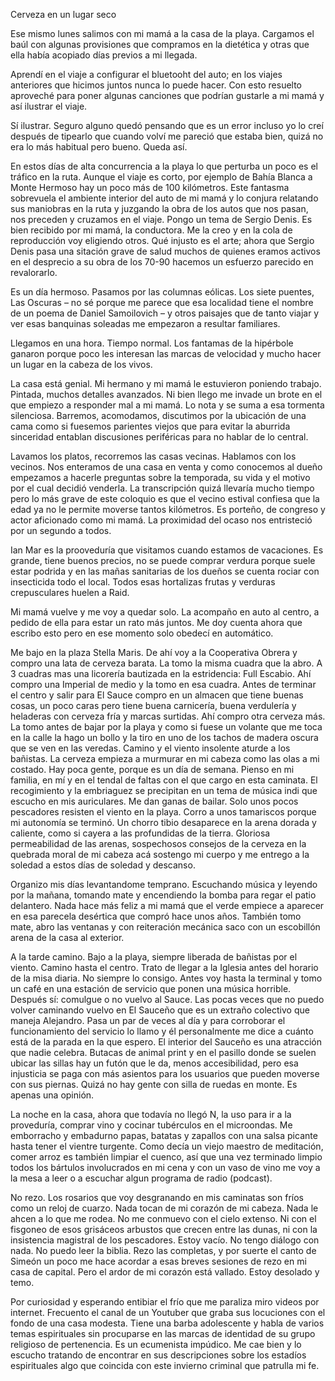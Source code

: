 Cerveza en un lugar seco

<p>
Ese mismo lunes salimos con mi mamá a la casa de la playa. Cargamos el baúl con algunas provisiones que compramos en la dietética y otras que ella había acopiado días previos a mi llegada. 
</p>

<p>
Aprendí en el viaje a configurar el bluetooht del auto; en los viajes anteriores que hicimos juntos nunca lo puede hacer. Con esto resuelto aproveché para poner algunas canciones que podrían gustarle a mi mamá y así ilustrar el viaje.
</p>

<p>
Sí ilustrar. Seguro alguno quedó pensando que es un error incluso yo lo creí después de tipearlo que cuando volví me pareció que estaba bien, quizá no era lo más habitual pero bueno. Queda así. 
</p>

<p>
En estos días de alta concurrencia a la playa lo que perturba un poco es el tráfico en la ruta. Aunque el viaje es corto, por ejemplo de Bahía Blanca a Monte Hermoso hay un poco más de 100 kilómetros. Este fantasma sobrevuela el ambiente interior del auto de mi mamá y lo conjura relatando sus maniobras en la ruta y juzgando la obra de los autos que nos pasan, nos preceden y cruzamos en el viaje. Pongo un tema de Sergio Denis. Es bien recibido por mi mamá, la conductora. Me la creo y en la cola de reproducción voy eligiendo otros. Qué injusto es el arte; ahora que Sergio Denis pasa una sitación grave de salud muchos de quienes eramos activos en el desprecio a su obra de los 70-90 hacemos un esfuerzo parecido en revalorarlo. 
</p>

<p>
Es un día hermoso. Pasamos por las columnas eólicas. Los siete puentes, Las Oscuras &#x2013; no sé porque me parece que esa localidad tiene el nombre de un poema de Daniel Samoilovich &#x2013; y otros paisajes que de tanto viajar y ver esas banquinas soleadas me empezaron a resultar familiares. 
</p>

<p>
Llegamos en una hora. Tiempo normal. Los fantamas de la hipérbole ganaron porque poco les interesan las marcas de velocidad y mucho hacer un lugar en la cabeza de los vivos. 
</p>

<p>
La casa está genial. Mi hermano y mi mamá le estuvieron poniendo trabajo. Pintada, muchos detalles avanzados. Ni bien llego me invade un brote en el que empiezo a responder mal a mi mamá. Lo nota y se suma a esa tormenta silenciosa. Barremos, acomodamos, discutimos por la ubicación de una cama como si fuesemos parientes viejos que para evitar la aburrida sinceridad entablan discusiones periféricas para no hablar de lo central. 
</p>

<p>
Lavamos los platos, recorremos las casas vecinas. Hablamos con los vecinos. Nos enteramos de una casa en venta y como conocemos al dueño empezamos a hacerle preguntas sobre la temporada, su vida y el motivo por el cual decidió venderla. La transcripción quizá llevaría mucho tiempo pero lo más grave de este coloquio es que el vecino estival confiesa que la edad ya no le permite moverse tantos kilómetros. Es porteño, de congreso y actor aficionado como mi mamá. La proximidad del ocaso nos entristeció por un segundo a todos. 
</p>

<p>
Ian Mar es la prooveduría que visitamos cuando estamos de vacaciones. Es grande, tiene buenos precios, no se puede comprar verdura porque suele estar podrida y en las mañas sanitarias de los dueños se cuenta rociar con insecticida todo el local. Todos esas hortalizas frutas y verduras crepusculares huelen a Raid. 
</p>


<p>
Mi mamá vuelve y me voy a quedar solo. La acompaño en auto al centro, a pedido de ella para estar un rato más juntos. Me doy cuenta ahora que escribo esto pero en ese momento solo obedecí en automático. 
</p>

<p>
Me bajo en la plaza Stella Maris. De ahí voy a la Cooperativa Obrera y compro una lata de cerveza barata. La tomo la misma cuadra que la abro. A 3 cuadras mas una licorería bautizada en la estridencia: Full Escabio. Ahí compro una Imperial de medio y la tomo en esa cuadra. Antes de terminar el centro y salir para El Sauce compro en un almacen que tiene buenas cosas, un poco caras pero tiene buena carnicería, buena verdulería y heladeras con cerveza fría y marcas surtidas. Ahí compro otra cerveza más. La tomo antes de bajar por la playa y como si fuese un volante que me toca en la calle la hago un bollo y la tiro en uno de los tachos de madera oscura que se ven en las veredas. Camino y el viento insolente aturde a los bañistas. La cerveza empieza a murmurar en mi cabeza como las olas a mi costado. Hay poca gente, porque es un día de semana. Pienso en mi familia, en mí y en el tendal de faltas con el que cargo en esta caminata. El recogimiento y la embriaguez se precipitan en un tema de música indi que escucho en mis auriculares. Me dan ganas de bailar. Solo unos pocos pescadores resisten el viento en la playa. Corro a unos tamariscos porque mi autonomía se terminó. Un chorro tibio desaparece en la arena dorada y caliente, como si cayera a las profundidas de la tierra. Gloriosa permeabilidad de las arenas, sospechosos consejos de la cerveza en la quebrada moral de mi cabeza acá sostengo mi cuerpo y me entrego a la soledad a estos días de soledad y descanso. 
</p>

<p>
Organizo mis días levantandome temprano. Escuchando música y leyendo por la mañana, tomando mate y encendiendo la bomba para regar el patio delantero. Nada hace más feliz a mi mamá que el verde empiece a aparecer en esa parecela desértica que compró hace unos años. También tomo mate, abro las ventanas y con reiteración mecánica saco con un escobillón arena de la casa al exterior. 
</p>

<p>
A la tarde camino. Bajo a la playa, siempre liberada de bañistas por el viento. Camino hasta el centro. Trato de llegar a la Iglesia antes del horario de la misa diaria. No siempre lo consigo. Antes voy hasta la terminal y tomo un café en una estación de servicio que ponen una música horrible. Después sí: comulgue o no vuelvo al Sauce. Las pocas veces que no puedo volver caminando vuelvo en El Sauceño que es un extraño colectivo que maneja Alejandro. Pasa un par de veces al día y para corroborar el funcionamiento del servicio lo llamo y él personalmente me dice a cuánto está de la parada en la que espero. El interior del Sauceño es una atracción que nadie celebra. Butacas de animal print y en el pasillo donde se suelen ubicar las sillas hay un futón que le da, menos accesibilidad, pero esa injusticia se paga con más asientos para los usuarios que pueden moverse con sus piernas. Quizá no hay gente con silla de ruedas en monte. Es apenas una opinión.   
</p>


<p>
La noche en la casa, ahora que todavía no llegó N, la uso para ir a la proveduría, comprar vino y cocinar tubérculos en el microondas. Me emborracho y embadurno papas, batatas y zapallos con una salsa picante hasta tener el vientre turgente. Como decía un viejo maestro de meditación, comer arroz es también limpiar el cuenco, así que una vez terminado limpio todos los bártulos involucrados en mi cena y con un vaso de vino me voy a la mesa a leer o a escuchar algun programa de radio (podcast). 
</p>

<p>
No rezo. Los rosarios que voy desgranando en mis caminatas son fríos como un reloj de cuarzo. Nada tocan de mi corazón de mi cabeza. Nada le ahcen a lo que me rodea. No me conmuevo con el cielo extenso. Ni con el fisgoneo de esos grisáceos arbustos que crecen entre las dunas, ni con la insistencia magistral de los pescadores. Estoy vacío. No tengo diálogo con nada. No puedo leer la biblia. Rezo las completas, y por suerte el canto de Simeón un poco me hace acordar a esas breves sesiones de rezo en mi casa de capital. Pero el ardor de mi corazón está vallado. Estoy desolado y temo. 
</p>

<p>
Por curiosidad y esperando entibiar el frío que me paraliza miro videos por internet. Frecuento el canal de un Youtuber que graba sus locuciones con el fondo de una casa modesta. Tiene una barba adolescente y habla de varios temas espirituales sin procuparse en las marcas de identidad de su grupo religioso de pertenencia. Es un ecumenista impúdico. Me cae bien y lo escucho tratando de encontrar en sus descripciones sobre los estadíos espirituales algo que coincida con este invierno criminal que patrulla mi fe.
</p>

